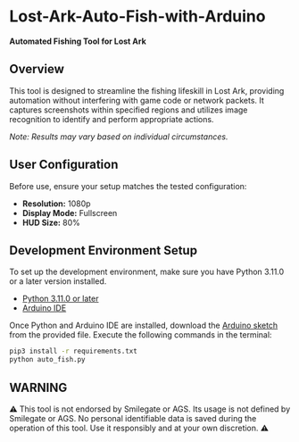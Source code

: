 # Lost-Ark-Auto-Fish-with-Arduino

**Automated Fishing Tool for Lost Ark**

## Overview

This tool is designed to streamline the fishing lifeskill in Lost Ark, providing automation without interfering with game code or network packets. It captures screenshots within specified regions and utilizes image recognition to identify and perform appropriate actions.

*Note: Results may vary based on individual circumstances.*

## User Configuration

Before use, ensure your setup matches the tested configuration:

- **Resolution:** 1080p
- **Display Mode:** Fullscreen
- **HUD Size:** 80%

## Development Environment Setup

To set up the development environment, make sure you have Python 3.11.0 or a later version installed.

- [Python 3.11.0 or later](https://www.python.org/downloads/)
- [Arduino IDE](https://www.arduino.cc/en/software)

Once Python and Arduino IDE are installed, download the [Arduino sketch](https://github.com/Guns-lingers/Lost-Ark-Auto-Fish-with-Arduino/blob/main/auto_fish_sketch.ino) from the provided file.
Execute the following commands in the terminal:

```bash
pip3 install -r requirements.txt
python auto_fish.py
```

## WARNING

⚠️ This tool is not endorsed by Smilegate or AGS. Its usage is not defined by Smilegate or AGS. No personal identifiable data is saved during the operation of this tool. Use it responsibly and at your own discretion. ⚠️
